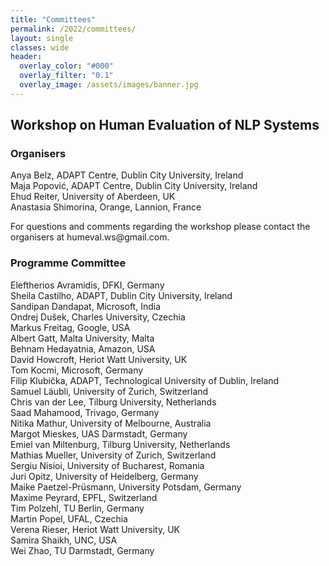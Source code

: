 ```yaml
---
title: "Committees"
permalink: /2022/committees/
layout: single
classes: wide
header:
  overlay_color: "#000"
  overlay_filter: "0.1"
  overlay_image: /assets/images/banner.jpg
---
```


<style>.athere:before {content: '@'; }</style>
<script type="text/javascript">
function init(){
    var x = document.getElementsByClassName('contactaddr');
    for (var i = 0; i < x.length; i++){
        var sp = x[i];
        var mt = sp.innerHTML;
        mt = mt.replace(/<span.*\/span>/, '@');
        sp.innerHTML = '<a href="mailto:' + mt + '">' + mt + '</a>';
    }
}
window.addEventListener("load", init, false);
</script>

## Workshop on Human Evaluation of NLP Systems


### Organisers

Anya Belz, ADAPT Centre, Dublin City University, Ireland\
Maja Popović, ADAPT Centre, Dublin City University, Ireland\
Ehud Reiter, University of Aberdeen, UK\
Anastasia Shimorina, Orange, Lannion, France


For questions and comments regarding the workshop please contact the organisers at <span class="contactaddr">humeval.ws<span class="athere"></span>gmail.com</span>. 

### Programme Committee

Eleftherios Avramidis, DFKI, Germany\
Sheila Castilho, ADAPT, Dublin City University, Ireland\
Sandipan Dandapat, Microsoft, India\
Ondrej Dušek, Charles University, Czechia\
Markus Freitag, Google, USA\
Albert Gatt, Malta University, Malta\
Behnam Hedayatnia, Amazon, USA\
David Howcroft, Heriot Watt University, UK\
Tom Kocmi, Microsoft, Germany\
Filip Klubička, ADAPT, Technological University of Dublin, Ireland\
Samuel  Läubli, University of Zurich, Switzerland\
Chris van der Lee, Tilburg University, Netherlands\
Saad Mahamood, Trivago, Germany\
Nitika Mathur, University of Melbourne, Australia\
Margot Mieskes, UAS Darmstadt, Germany\
Emiel van Miltenburg, Tilburg University, Netherlands\
Mathias Mueller, University of Zurich, Switzerland\
Sergiu Nisioi, University of Bucharest, Romania\
Juri Opitz, University of Heidelberg, Germany\
Maike Paetzel-Prüsmann, University Potsdam, Germany\
Maxime Peyrard, EPFL, Switzerland\
Tim Polzehl, TU Berlin, Germany\
Martin Popel, UFAL, Czechia\
Verena Rieser, Heriot Watt University, UK\
Samira Shaikh, UNC, USA\
Wei Zhao, TU Darmstadt, Germany
